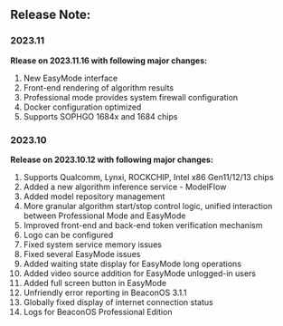 ## Release Note:
### 2023.11
**Rlease on 2023.11.16 with following major changes:**
1. New EasyMode interface 
1. Front-end rendering of algorithm results
1. Professional mode provides system firewall configuration
1. Docker configuration optimized
1. Supports SOPHGO 1684x and 1684 chips

### 2023.10
**Release on 2023.10.12 with following major changes:**
1. Supports Qualcomm, Lynxi, ROCKCHIP, Intel x86 Gen11/12/13 chips
1. Added a new algorithm inference service - ModelFlow
1. Added model repository management
1. More granular algorithm start/stop control logic, unified interaction between Professional Mode and EasyMode
1. Improved front-end and back-end token verification mechanism
1. Logo can be configured
1. Fixed system service memory issues
1. Fixed several EasyMode issues
1. Added waiting state display for EasyMode long operations
1. Added video source addition for EasyMode unlogged-in users
1. Added full screen button in EasyMode
1. Unfriendly error reporting in BeaconOS 3.1.1
1. Globally fixed display of internet connection status
1. Logs for BeaconOS Professional Edition
